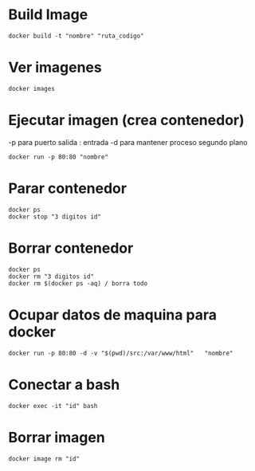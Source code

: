 
<!-- comando para buildear imagen -->
# Build Image
```
docker build -t "nombre" "ruta_codigo"
```

# Ver imagenes
```
docker images
```

# Ejecutar imagen (crea contenedor)
-p para puerto salida : entrada
-d para mantener proceso segundo plano
```
docker run -p 80:80 "nombre" 
```

# Parar contenedor
```
docker ps
docker stop "3 digitos id"
```

# Borrar contenedor
```
docker ps
docker rm "3 digitos id" 
docker rm $(docker ps -aq) / borra todo
```

# Ocupar datos de maquina para docker 
```
docker run -p 80:80 -d -v "$(pwd)/src:/var/www/html"   "nombre" 
```

# Conectar a bash
```
docker exec -it "id" bash
```

# Borrar imagen
```
docker image rm "id"
```